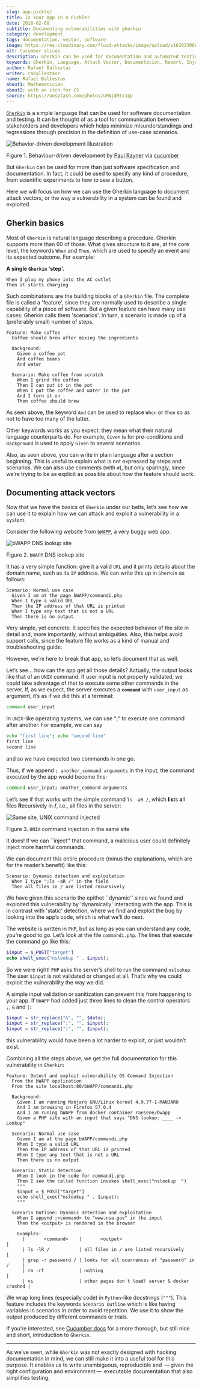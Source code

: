 ```yaml
---
slug: app-pickle/
title: Is Your App in a Pickle?
date: 2018-02-08
subtitle: Documenting vulnerabilities with gherkin
category: development
tags: documentation, vector, software
image: https://res.cloudinary.com/fluid-attacks/image/upload/v1620330662/blog/app-pickle/cover_cmww8t.webp
alt: Cucumber slices
description: Gherkin can be used for documentation and automated testing. Here we focus on its basics and how we can use it to show how a given website can be attacked.
keywords: Gherkin, Language, Attack Vector, Documentation, Report, Injection, Vulnerability, Pentesting, Ethical Hacking
author: Rafael Ballestas
writer: raballestasr
name: Rafael Ballestas
about1: Mathematician
about2: with an itch for CS
source: https://unsplash.com/photos/uMNjdMtx1qU
---
```


[`Gherkin`](https://github.com/cucumber/cucumber/wiki/Gherkin)
is a simple language that
can be used for software documentation and testing.
It can be thought of as a tool for
communication between stakeholders and developers which
helps minimize misunderstandings and regressions
through precision in the definition of use-case scenarios.

<div class="imgblock">

![Behavior-driven development illustration](https://res.cloudinary.com/fluid-attacks/image/upload/c_scale,w_400/v1620330660/blog/app-pickle/bdd-cycle_a5xfdy.webp)

<div class="title">

Figure 1. Behaviour-driven development by [Paul
Rayner](http://thepaulrayner.com/about/) via [cucumber](https://cucumber.io/)

</div>

</div>

But `Gherkin` can be used for more than just
software specification and documentation.
In fact, it could be used to
specify any kind of procedure,
from scientific experiments to
how to sew a button.

Here we will focus on
how we can use the Gherkin language to
document attack vectors, or
the way a vulnerability in a system
can be found and exploited.

## Gherkin basics

Most of `Gherkin` is natural language
describing a procedure.
Gherkin supports more than 60 of those.
What gives structure to it are,
at the core level,
the keywords `When` and `Then`,
which are used to specify an event and
its expected outcome. For example:

**A single `Gherkin` 'step'.**

``` gherkin
When I plug my phone into the AC outlet
Then it starts charging
```

Such combinations are
the building blocks of a `Gherkin` file.
The complete file is called a 'feature',
since they are normally used to
describe a single capability
of a piece of software.
But a given feature can have many use cases:
Gherkin calls them 'scenarios'.
In turn, a scenario is made up of
 a (preferably small) number of steps.

``` gherkin
Feature: Make coffee
  Coffee should brew after mixing the ingredients

  Background:
    Given a coffee pot
    And coffee beans
    And water

  Scenario: Make coffee from scratch
    When I grind the coffee
    Then I can put it in the pot
    When I put the coffee and water in the pot
    And I turn it on
    Then coffee should brew
```

As seen above,
the keyword `And`
can be used to replace `When` or `Then`
so as not to have too many of the latter.

Other keywords works as you expect:
they mean
what their natural language counterparts do.
For example,
`Given` is for pre-conditions and
`Background` is used
to apply `Given`
to several scenarios.

Also, as seen above,
you can write in plain language
after a section beginning.
This is useful to explain
what is not expressed by steps and scenarios.
We can also use comments (with `#`),
but only sparingly,
since we’re trying to be
as explicit as possible
about how the feature should work.

## Documenting attack vectors

Now that we have the basics of `Gherkin` under our belts,
let’s see how we can use it
to explain how we can attack and
exploit a vulnerability in a system.

Consider the following website from
[`bWAPP`](link:http://itsecgames.com),
a very buggy web app.

<div class="imgblock">

![bWAPP DNS lookup site](https://res.cloudinary.com/fluid-attacks/image/upload/v1620330660/blog/app-pickle/scr-normal-use-case_p2arvd.webp)

<div class="title">

Figure 2. `bWAPP` DNS lookup site

</div>

</div>

It has a very simple function:
give it a valid `URL` and
it prints details about the domain name,
such as its `IP` address.
We can write this up in `Gherkin` as follows:

``` gherkin
Scenario: Normal use case
  Given I am at the page bWAPP/commandi.php
  When I type a valid URL
  Then the IP address of that URL is printed
  When I type any text that is not a URL
  Then there is no output
```

Very simple, yet concrete.
It specifies the expected
behavior of the site
in detail and,
more importantly,
without ambiguities.
Also, this helps avoid support calls,
since the feature file works
as a kind of manual and
troubleshooting guide.

However, we’re here to break that app,
so let’s document that as well.

Let’s see…​
how can the app get all those details?
Actually, the output looks
like that of an `UNIX` command.
If user input is not properly validated,
we could take advantage of that to
execute some other commands in the server.
If, as we expect,
the server executes a **`command`**
with `user_input` as argument,
it’s as if we did this at a terminal:

``` bash
command user_input
```

In `UNIX`-like operating systems,
we can use “;” to execute one command after another.
For example, we can say

``` bash
echo "first line"; echo "second line"
first line
second line
```

and so we have executed two commands in one go.

Thus, if we append
`; another_command arguments`
in the input,
the command executed by the app
would become this:

``` bash
command user_input; another_command arguments
```

Let’s see if that works with
the simple command `ls -aR /`, which
**l**i**s**ts **a**ll files **R**ecursively in **/**,
i.e., all files in the server:

<div class="imgblock">

![Same site, UNIX command injected](https://res.cloudinary.com/fluid-attacks/image/upload/v1620330660/blog/app-pickle/scr-ls-injected_rbvn0e.webp)

<div class="title">

Figure 3. `UNIX` command injection in the same site

</div>

</div>

It does\!
If we can \`\`inject'' that command,
a malicious user could definitely
inject more harmful commands.

We can document this entire procedure
(minus the explanations,
which are for the reader’s benefit)
like this:

``` gherkin
Scenario: Dynamic detection and exploitation
  When I type ";ls -aR /" in the field
  Then all files in / are listed recursively
```

We have given this scenario the epithet \`\`dynamic'' since
we found and exploited this vulnerability
by 'dynamically' interacting with the app.
This is in contrast with 'static' detection,
where we find and exploit the bug
by looking into the app’s code,
which is what we’ll do next.

The website is written in `PHP`,
but as long as you can understand any code,
you’re good to go.
Let’s look at the file `commandi.php`.
The lines that execute the command go like this:

``` php
$input = $_POST["target"]
echo shell_exec("nslookup " . $input);
```

So we were right\!
`PHP` asks the server’s shell to
run the command `nslookup`.
The user `$input` is not validated or
changed at all.
That’s why we could exploit
the vulnerability the way we did.

A simple input validation or sanitization
can prevent this
from happening to your app.
If `bWAPP` had added just three lines
to clean the control operators `;`, `&` and `|`:

``` php
$input = str_replace("&", "", $data);
$input = str_replace(";", "", $input);
$input = str_replace("|", "", $input);
```

this vulnerability would have been
a lot harder to exploit, or
just wouldn’t exist.

Combining all the steps above,
we get the full documentation
for this vulnerability
in `Gherkin`:

``` gherkin
Feature: Detect and exploit vulnerability OS Command Injection
  From the bWAPP application
  From the site localhost:80/bWAPP/commandi.php

  Background:
    Given I am running Manjaro GNU/Linux kernel 4.9.77-1-MANJARO
    And I am browsing in Firefox 57.0.4
    And I am runing bWAPP from docker container raesene/bwapp
    Given a PHP site with an input that says "DNS lookup: ____ -> Lookup"

  Scenario: Normal use case
    Given I am at the page bWAPP/commandi.php
    When I type a valid URL
    Then the IP address of that URL is printed
    When I type any text that is not a URL
    Then there is no output

  Scenario: Static detection
    When I look in the code for commandi.php
    Then I see the called function invokes shell_exec("nslookup  ")
    """
    $input = $_POST["target"]
    echo shell_exec("nslookup " . $input);
    """

  Scenario Outline: Dynamic detection and exploitation
    When I append ;<command> to "www.nsa.gov" in the input
    Then the <output> is rendered in the browser

    Examples:
      |       <command>    |       <output>                                  |
      | ls -lR /           | all files in / are listed recursively           |
      | grep -r password / | looks for all ocurrences of "password" in /     |
      | rm -rf             | nothing                                         |
      | vi                 | other pages don't load! server & docker crashed |
```

We wrap long lines
(especially code)
in `Python`-like docstrings (`"""`).
This feature includes the keywords
`Scenario Outline` which is like
having variables in scenarios
in order to avoid repetition.
We use it to show
the output produced by
different commands or trials.

If you’re interested,
see [Cucumber docs](https://cucumber.io/docs/reference)
for a more thorough,
but still nice and short,
introduction to `Gherkin`.

---
As we’ve seen,
while `Gherkin`
was not exactly designed
with hacking documentation in mind,
we can still make it into a useful tool
for this purpose.
It enables us to write
unambiguous, reproducible and
 — given the right configuration and environment — 
executable documentation that
also simplifies testing.
